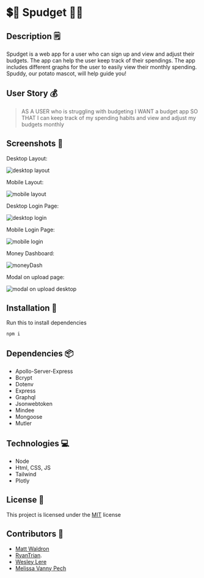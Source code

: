 # 💲🥔 Spudget 🥔💲

## Description 🗒️

Spudget is a web app for a user who can sign up and view and adjust their budgets. The app can help the user keep track of their spendings. The app includes different graphs for the user to easily view their monthly spending. Spuddy, our potato mascot, will help guide you!



## User Story 💰

> AS A USER who is struggling with budgeting
> I WANT a budget app
> SO THAT I can keep track of my spending habits and view and adjust my budgets monthly

## Screenshots 📸

Desktop Layout:  

![desktop layout](https://user-images.githubusercontent.com/82792300/220975180-30c28824-fd50-4f6e-823a-138ad5fd0e22.png)


Mobile Layout:  

![mobile layout](https://user-images.githubusercontent.com/82792300/220975190-f7450a48-bddb-4433-bb58-7c852dce625c.png)


Desktop Login Page:  

![desktop login](https://user-images.githubusercontent.com/82792300/220975186-17142aa8-031c-4fc1-9acc-372d00e375f8.png)


Mobile Login Page:  

![mobile login](https://user-images.githubusercontent.com/82792300/220975192-f555ff77-8e16-417d-a4e5-4e74513d8baa.png)

Money Dashboard:  

![moneyDash](https://user-images.githubusercontent.com/82792300/220975175-3320dfd6-e215-4173-8adf-959d7c870798.png)

Modal on upload page:  

![modal on upload desktop](https://user-images.githubusercontent.com/82792300/220975195-8fa20aa0-35ae-402d-9650-4e4526934c34.png)


## Installation 🔧

Run this to install dependencies
```console
npm i
``` 

## Dependencies 📦

* Apollo-Server-Express
* Bcrypt
* Dotenv
* Express
* Graphql
* Jsonwebtoken
* Mindee
* Mongoose
* Mutler

## Technologies 💻

* Node
* Html, CSS, JS
* Tailwind
* Plotly

## License 🔑

This project is licensed under the [MIT](LICENSE) license

## Contributors 👥

- [Matt Waldron](https://github.com/mrartrager)
- [RyanTrian](https://github.com/RyanTrian).
- [Wesley Lere](https://github.com/WesleyLere)
- [Melissa Vanny Pech](https://github.com/PechMV)
